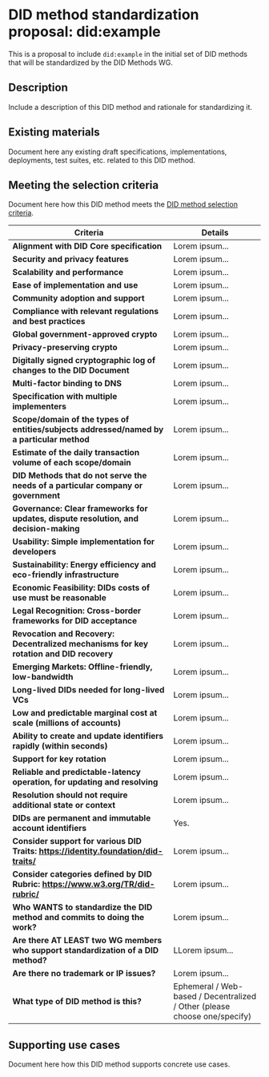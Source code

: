# DID method standardization proposal: did:example

This is a proposal to include `did:example` in the initial set of DID methods that will be standardized by the DID Methods WG.

## Description

Include a description of this DID method and rationale for standardizing it.

## Existing materials

Document here any existing draft specifications, implementations, deployments, test suites, etc. related to this DID method.

## Meeting the selection criteria

Document here how this DID method meets the [DID method selection criteria](../selection-criteria/).

| **Criteria** | **Details** |
|----------|----------|
| **Alignment with DID Core specification** | Lorem ipsum... |
| **Security and privacy features** | Lorem ipsum... |
| **Scalability and performance** | Lorem ipsum... |
| **Ease of implementation and use** | Lorem ipsum... |
| **Community adoption and support** | Lorem ipsum... |
| **Compliance with relevant regulations and best practices** | Lorem ipsum... |
| **Global government-approved crypto** | Lorem ipsum... |
| **Privacy-preserving crypto** | Lorem ipsum... |
| **Digitally signed cryptographic log of changes to the DID Document** | Lorem ipsum... |
| **Multi-factor binding to DNS** | Lorem ipsum... |
| **Specification with multiple implementers** | Lorem ipsum... |
| **Scope/domain of the types of entities/subjects addressed/named by a particular method** | Lorem ipsum... |
| **Estimate of the daily transaction volume of each scope/domain** | Lorem ipsum... |
| **DID Methods that do not serve the needs of a particular company or government** | Lorem ipsum... |
| **Governance: Clear frameworks for updates, dispute resolution, and decision-making** | Lorem ipsum... |
| **Usability: Simple implementation for developers** | Lorem ipsum... |
| **Sustainability: Energy efficiency and eco-friendly infrastructure** | Lorem ipsum... |
| **Economic Feasibility: DIDs costs of use must be reasonable** | Lorem ipsum... |
| **Legal Recognition: Cross-border frameworks for DID acceptance** | Lorem ipsum... |
| **Revocation and Recovery: Decentralized mechanisms for key rotation and DID recovery** | Lorem ipsum... |
| **Emerging Markets: Offline-friendly, low-bandwidth** | Lorem ipsum... |
| **Long-lived DIDs needed for long-lived VCs** | Lorem ipsum... |
| **Low and predictable marginal cost at scale (millions of accounts)** | Lorem ipsum... |
| **Ability to create and update identifiers rapidly (within seconds)** | Lorem ipsum... |
| **Support for key rotation** | Lorem ipsum... |
| **Reliable and predictable-latency operation, for updating and resolving** | Lorem ipsum... |
| **Resolution should not require additional state or context** | Lorem ipsum... |
| **DIDs are permanent and immutable account identifiers** | Yes. |
| **Consider support for various DID Traits: https://identity.foundation/did-traits/** | Lorem ipsum...  |
| **Consider categories defined by DID Rubric: https://www.w3.org/TR/did-rubric/** | Lorem ipsum... |
| **Who WANTS to standardize the DID method and commits to doing the work?** | Lorem ipsum... |
| **Are there AT LEAST two WG members who support standardization of a DID method?** | LLorem ipsum... |
| **Are there no trademark or IP issues?** | Lorem ipsum... |
| **What type of DID method is this?** | Ephemeral / Web-based / Decentralized / Other (please choose one/specify) |

## Supporting use cases

Document here how this DID method supports concrete use cases.
